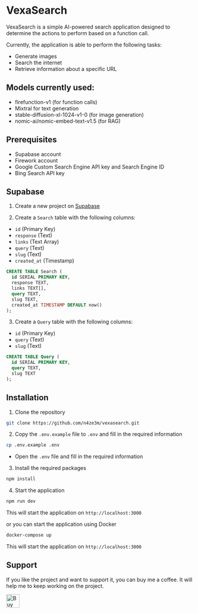 # VexaSearch

VexaSearch is a simple AI-powered search application designed to determine the actions to perform based on a function call.

Currently, the application is able to perform the following tasks:

- Generate images
- Search the internet
- Retrieve information about a specific URL

## Models currently used:

- firefunction-v1 (for function calls)
- Mixtral for text generation
- stable-diffusion-xl-1024-v1-0 (for image generation)
- nomic-ai/nomic-embed-text-v1.5 (for RAG)


## Prerequisites

- Supabase account
- Firework account
- Google Custom Search Engine API key and Search Engine ID
- Bing Search API key


## Supabase


1. Create a new project on [Supabase](https://supabase.com/)

2. Create a `Search` table with the following columns:

- `id` (Primary Key) 
- `response` (Text)
- `links` (Text Array)
- `query` (Text)
-  `slug` (Text)
- `created_at` (Timestamp)


```sql
CREATE TABLE Search (
  id SERIAL PRIMARY KEY,
  response TEXT,
  links TEXT[],
  query TEXT,
  slug TEXT,
  created_at TIMESTAMP DEFAULT now()
);
```

3. Create a `Query` table with the following columns:

- `id` (Primary Key)
- `query` (Text)
- `slug` (Text)

```sql
CREATE TABLE Query (
  id SERIAL PRIMARY KEY,
  query TEXT,
  slug TEXT
);
```

## Installation

1. Clone the repository

```bash
git clone https://github.com/n4ze3m/vexasearch.git
```

2. Copy the `.env.example` file to `.env` and fill in the required information

```bash
cp .env.example .env
```

- Open the `.env` file and fill in the required information

3. Install the required packages

```bash
npm install
```

4. Start the application

```bash
npm run dev
```

This will start the application on `http://localhost:3000`


or you can start the application using Docker

```bash
docker-compose up
```

This will start the application on `http://localhost:3000`


## Support

If you like the project and want to support it, you can buy me a coffee. It will help me to keep working on the project.

<a href='https://ko-fi.com/M4M3EMCLL' target='_blank'><img height='36' style='border:0px;height:36px;' src='https://storage.ko-fi.com/cdn/kofi2.png?v=3' border='0' alt='Buy Me a Coffee at ko-fi.com' /></a>